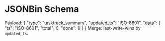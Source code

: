 # JSONBin Schema
Payload:
{
  "type": "tasktrack_summary",
  "updated_ts": "ISO-8601",
  "data": { "ts": "ISO-8601", "total": 0, "done": 0 }
}
Merge: last-write-wins by `updated_ts`.